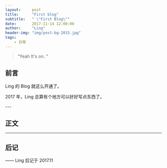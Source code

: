 ```yaml
---
layout:     post
title:      "First blog"
subtitle:   " \"First Blog\""
date:       2017-11-14 12:00:00
author:     "Ling"
header-img: "img/post-bg-2015.jpg"
tags:
    - 日常
---
```


> “Yeah It's on. ”


## 前言

Ling 的 Blog 就这么开通了。


2017 年，Ling 总算有个地方可以好好写点东西了。




<p id = "build"></p>
---

## 正文



---




## 后记



—— Ling 后记于 2017.11
